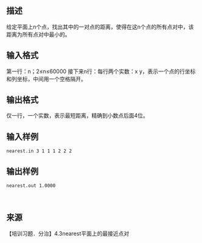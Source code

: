 ## 描述

给定平面上n个点，找出其中的一对点的距离，使得在这n个点的所有点对中，该距离为所有点对中最小的。

## 输入格式

第一行：n；2≤n≤60000 接下来n行：每行两个实数：x y，表示一个点的行坐标和列坐标，中间用一个空格隔开。 

## 输出格式

仅一行，一个实数，表示最短距离，精确到小数点后面4位。

## 输入样例

```plaintext
nearest.in 3 1 1 1 2 2 2 
```

## 输出样例

```plaintext
nearest.out 1.0000 
```



 

## 来源

【培训习题．分治】4.3nearest平面上的最接近点对

